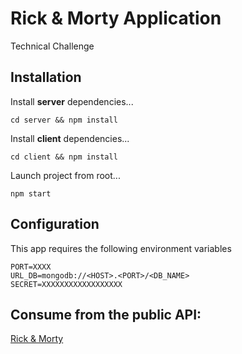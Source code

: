 # Rick & Morty Application
Technical Challenge

## Installation
Install **server** dependencies...
```
cd server && npm install
```
Install **client** dependencies...

```
cd client && npm install
```
Launch project from root...
```
npm start
```

## Configuration

This app requires the following environment variables 

```
PORT=XXXX
URL_DB=mongodb://<HOST>.<PORT>/<DB_NAME>
SECRET=XXXXXXXXXXXXXXXXXX
```

## Consume from the public API:
[Rick & Morty](https://rickandmortyapi.com)
